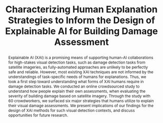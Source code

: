 ---
layout: publication
title: Characterizing Human Explanation Strategies to Inform the Design of Explainable AI for Building Damage Assessment
year: 2021
month: 11
authors:
  - Donghoon Shin
  - Sachin Grover
  - Kenneth Holstein
  - Adam Perer
venue: NeurIPS 2021 Workshop
abstract: Explainable AI (XAI) is a promising means of supporting human-AI collaborations for high-stakes visual detection tasks, such as damage detection tasks from satellite imageries, as fully-automated approaches are unlikely to be perfectly safe and reliable. However, most existing XAI techniques are not informed by the understandings of task-specific needs of humans for explanations. Thus, we took a first step toward understanding what forms of XAI humans require in damage detection tasks. We conducted an online crowdsourced study to understand how people explain their own assessments, when evaluating the severity of building damage based on satellite imagery. Through the study with 60 crowdworkers, we surfaced six major strategies that humans utilize to explain their visual damage assessments. We present implications of our findings for the design of XAI methods for such visual detection contexts, and discuss opportunities for future research.
note: AI for HADR
venue_full: NeurIPS 2021 Workshop on AI for Humanitarian Assistance and Disaster Response
poster: neurips2021_satellite-explainability_poster.pdf
category:
  - "AI / NLP"
bibtex: |-
  @inproceedings{satellite,
            title = {Characterizing Human Explanation Strategies to Inform the Design of Explainable AI for Building Damage Assessment},
            author = {Shin, Donghoon and Grover, Sachin and Holstein, Kenneth and Perer, Adam},
            year = 2021,
            booktitle = {NeurIPS 2021 Workshop on Artificial Intelligence for Humanitarian Assistance and Disaster Response},
            location = {Sydney, Australia},
            keywords = {explainable AI, satellite imagery, damage detection, disaster response}
          }
---